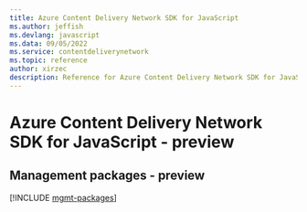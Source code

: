 ```yaml
---
title: Azure Content Delivery Network SDK for JavaScript
ms.author: jeffish
ms.devlang: javascript
ms.data: 09/05/2022
ms.service: contentdeliverynetwork
ms.topic: reference
author: xirzec
description: Reference for Azure Content Delivery Network SDK for JavaScript
---
```

# Azure Content Delivery Network SDK for JavaScript - preview

## Management packages - preview
[!INCLUDE [mgmt-packages](content-delivery-network-mgmt-index.md)]